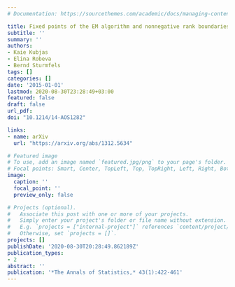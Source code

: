 ```yaml
---
# Documentation: https://sourcethemes.com/academic/docs/managing-content/

title: Fixed points of the EM algorithm and nonnegative rank boundaries
subtitle: ''
summary: ''
authors:
- Kaie Kubjas
- Elina Robeva
- Bernd Sturmfels
tags: []
categories: []
date: '2015-01-01'
lastmod: 2020-08-30T23:28:49+03:00
featured: false
draft: false
url_pdf: 
doi: "10.1214/14-AOS1282"

links:
- name: arXiv
  url: "https://arxiv.org/abs/1312.5634"

# Featured image
# To use, add an image named `featured.jpg/png` to your page's folder.
# Focal points: Smart, Center, TopLeft, Top, TopRight, Left, Right, BottomLeft, Bottom, BottomRight.
image:
  caption: ''
  focal_point: ''
  preview_only: false

# Projects (optional).
#   Associate this post with one or more of your projects.
#   Simply enter your project's folder or file name without extension.
#   E.g. `projects = ["internal-project"]` references `content/project/deep-learning/index.md`.
#   Otherwise, set `projects = []`.
projects: []
publishDate: '2020-08-30T20:28:49.862189Z'
publication_types:
- 2
abstract: ''
publication: '*The Annals of Statistics,* 43(1):422-461'
---
```

